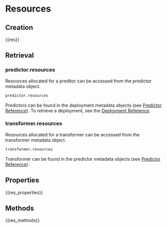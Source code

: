 # Resources

## Creation

{{res}}

## Retrieval

### predictor.resources

Resources allocated for a preditor can be accessed from the predictor metadata object.

``` python
predictor.resources
```

Predictors can be found in the deployment metadata objects (see [Predictor Reference](../predictor_api/#retrieval)). To retrieve a deployment, see the [Deployment Reference](../deployment_api/#retrieval).

### transformer.resources

Resources allocated for a transformer can be accessed from the transformer metadata object.

``` python
transformer.resources
```

Transformer can be found in the predictor metadata objects (see [Predictor Reference](../predictor_api/#retrieval)).

## Properties

{{res_properties}}

## Methods

{{res_methods}}
